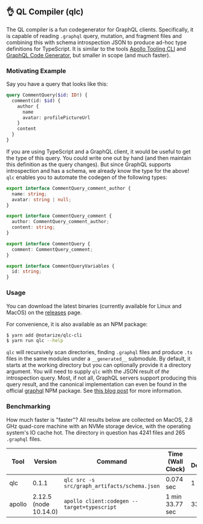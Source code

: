 👌 QL Compiler (qlc)
--------------------

The QL compiler is a fun codegenerator for GraphQL clients. Specifically, it is capable of
reading `.graphql` query, mutation, and fragment files and combining this with schema introspection JSON to
produce ad-hoc type definitions for TypeScript. It is similar to the tools [Apollo Tooling CLI](https://github.com/apollographql/apollo-tooling)
and [GraphQL Code Generator](https://github.com/dotansimha/graphql-code-generator), but smaller in scope
(and much faster).

### Motivating Example

Say you have a query that looks like this:

```graphql
query CommentQuery($id: ID!) {
  comment(id: $id) {
    author {
      name
      avatar: profilePictureUrl
    }
    content
  }
}
```

If you are using TypeScript and a GraphQL client, it would be useful to get the type of this query. You could
write one out by hand (and then maintain this definition as the query changes). But since GraphQL supports
introspection and has a schema, we already know the type for the above! `qlc` enables you to automate the
codegen of the following types:

```ts
export interface CommentQuery_comment_author {
  name: string;
  avatar: string | null;
}

export interface CommentQuery_comment {
  author: CommentQuery_comment_author;
  content: string;
}

export interface CommentQuery {
  comment: CommentQuery_comment;
}

export interface CommentQueryVariables {
  id: string;
}
```

### Usage

You can download the latest binaries (currently available for Linux and MacOS) on the
[releases](https://github.com/notarize/qlc/releases) page.

For convenience, it is also available as an NPM package:

```sh
$ yarn add @notarize/qlc-cli
$ yarn run qlc --help
```

`qlc` will recursively scan directories, finding `.graphql` files and produce `.ts` files in the same
modules under a `__generated__` submodule. By default, it starts at the working directory but you can
optionally provide it a directory argument. You will need to supply `qlc` with the JSON result of
_the_ introspection query. Most, if not all, GraphQL servers support producing this query result, and
the canonical implementation can even be found in the official [graphql](https://www.npmjs.com/package/graphql)
NPM package. See [this blog post](https://blog.apollographql.com/three-ways-to-represent-your-graphql-schema-a41f4175100d)
for more information.

### Benchmarking

How much faster is "faster"? All results below are collected on MacOS, 2.8 GHz quad-core machine with 
an NVMe storage device, with the operating system's IO cache hot. The directory in question has 4241 files
and 265 `.graphql` files.

| Tool | Version | Command | Time (Wall Clock) | NPM Dependencies |
| ---- | ------- | ------- | ----------------- | ---------------- |
| qlc | 0.1.1 | `qlc src -s src/graph_artifacts/schema.json` | 0.074 sec | 1 |
| apollo | 2.12.5 (node 10.14.0) | `apollo client:codegen --target=typescript` | 1 min 33.77 sec | 330 |
